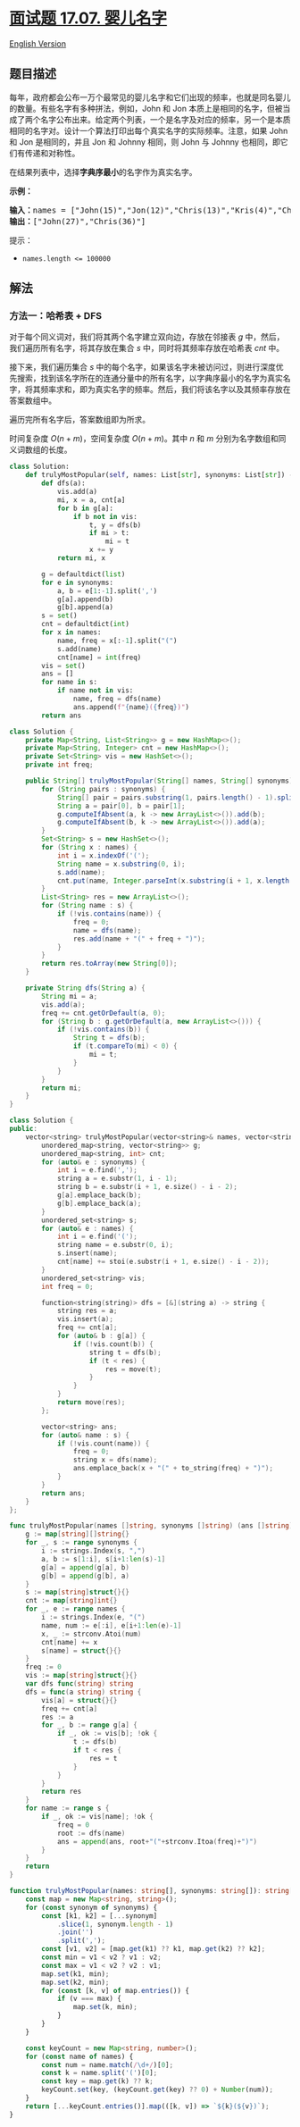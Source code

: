 # [面试题 17.07. 婴儿名字](https://leetcode.cn/problems/baby-names-lcci)

[English Version](/lcci/17.07.Baby%20Names/README_EN.md)

## 题目描述

<!-- 这里写题目描述 -->
<p>每年，政府都会公布一万个最常见的婴儿名字和它们出现的频率，也就是同名婴儿的数量。有些名字有多种拼法，例如，John 和 Jon 本质上是相同的名字，但被当成了两个名字公布出来。给定两个列表，一个是名字及对应的频率，另一个是本质相同的名字对。设计一个算法打印出每个真实名字的实际频率。注意，如果 John 和 Jon 是相同的，并且 Jon 和 Johnny 相同，则 John 与 Johnny 也相同，即它们有传递和对称性。</p>

<p>在结果列表中，选择<strong>字典序最小</strong>的名字作为真实名字。</p>

<p><strong>示例：</strong></p>

<pre><strong>输入：</strong>names = [&quot;John(15)&quot;,&quot;Jon(12)&quot;,&quot;Chris(13)&quot;,&quot;Kris(4)&quot;,&quot;Christopher(19)&quot;], synonyms = [&quot;(Jon,John)&quot;,&quot;(John,Johnny)&quot;,&quot;(Chris,Kris)&quot;,&quot;(Chris,Christopher)&quot;]
<strong>输出：</strong>[&quot;John(27)&quot;,&quot;Chris(36)&quot;]</pre>

<p>提示：</p>

<ul>
	<li><code>names.length &lt;= 100000</code></li>
</ul>

## 解法

### 方法一：哈希表 + DFS

对于每个同义词对，我们将其两个名字建立双向边，存放在邻接表 $g$ 中，然后，我们遍历所有名字，将其存放在集合 $s$ 中，同时将其频率存放在哈希表 $cnt$ 中。

接下来，我们遍历集合 $s$ 中的每个名字，如果该名字未被访问过，则进行深度优先搜索，找到该名字所在的连通分量中的所有名字，以字典序最小的名字为真实名字，将其频率求和，即为真实名字的频率。然后，我们将该名字以及其频率存放在答案数组中。

遍历完所有名字后，答案数组即为所求。

时间复杂度 $O(n + m)$，空间复杂度 $O(n + m)$。其中 $n$ 和 $m$ 分别为名字数组和同义词数组的长度。

<!-- tabs:start -->

```python
class Solution:
    def trulyMostPopular(self, names: List[str], synonyms: List[str]) -> List[str]:
        def dfs(a):
            vis.add(a)
            mi, x = a, cnt[a]
            for b in g[a]:
                if b not in vis:
                    t, y = dfs(b)
                    if mi > t:
                        mi = t
                    x += y
            return mi, x

        g = defaultdict(list)
        for e in synonyms:
            a, b = e[1:-1].split(',')
            g[a].append(b)
            g[b].append(a)
        s = set()
        cnt = defaultdict(int)
        for x in names:
            name, freq = x[:-1].split("(")
            s.add(name)
            cnt[name] = int(freq)
        vis = set()
        ans = []
        for name in s:
            if name not in vis:
                name, freq = dfs(name)
                ans.append(f"{name}({freq})")
        return ans
```

```java
class Solution {
    private Map<String, List<String>> g = new HashMap<>();
    private Map<String, Integer> cnt = new HashMap<>();
    private Set<String> vis = new HashSet<>();
    private int freq;

    public String[] trulyMostPopular(String[] names, String[] synonyms) {
        for (String pairs : synonyms) {
            String[] pair = pairs.substring(1, pairs.length() - 1).split(",");
            String a = pair[0], b = pair[1];
            g.computeIfAbsent(a, k -> new ArrayList<>()).add(b);
            g.computeIfAbsent(b, k -> new ArrayList<>()).add(a);
        }
        Set<String> s = new HashSet<>();
        for (String x : names) {
            int i = x.indexOf('(');
            String name = x.substring(0, i);
            s.add(name);
            cnt.put(name, Integer.parseInt(x.substring(i + 1, x.length() - 1)));
        }
        List<String> res = new ArrayList<>();
        for (String name : s) {
            if (!vis.contains(name)) {
                freq = 0;
                name = dfs(name);
                res.add(name + "(" + freq + ")");
            }
        }
        return res.toArray(new String[0]);
    }

    private String dfs(String a) {
        String mi = a;
        vis.add(a);
        freq += cnt.getOrDefault(a, 0);
        for (String b : g.getOrDefault(a, new ArrayList<>())) {
            if (!vis.contains(b)) {
                String t = dfs(b);
                if (t.compareTo(mi) < 0) {
                    mi = t;
                }
            }
        }
        return mi;
    }
}
```

```cpp
class Solution {
public:
    vector<string> trulyMostPopular(vector<string>& names, vector<string>& synonyms) {
        unordered_map<string, vector<string>> g;
        unordered_map<string, int> cnt;
        for (auto& e : synonyms) {
            int i = e.find(',');
            string a = e.substr(1, i - 1);
            string b = e.substr(i + 1, e.size() - i - 2);
            g[a].emplace_back(b);
            g[b].emplace_back(a);
        }
        unordered_set<string> s;
        for (auto& e : names) {
            int i = e.find('(');
            string name = e.substr(0, i);
            s.insert(name);
            cnt[name] += stoi(e.substr(i + 1, e.size() - i - 2));
        }
        unordered_set<string> vis;
        int freq = 0;

        function<string(string)> dfs = [&](string a) -> string {
            string res = a;
            vis.insert(a);
            freq += cnt[a];
            for (auto& b : g[a]) {
                if (!vis.count(b)) {
                    string t = dfs(b);
                    if (t < res) {
                        res = move(t);
                    }
                }
            }
            return move(res);
        };

        vector<string> ans;
        for (auto& name : s) {
            if (!vis.count(name)) {
                freq = 0;
                string x = dfs(name);
                ans.emplace_back(x + "(" + to_string(freq) + ")");
            }
        }
        return ans;
    }
};
```

```go
func trulyMostPopular(names []string, synonyms []string) (ans []string) {
	g := map[string][]string{}
	for _, s := range synonyms {
		i := strings.Index(s, ",")
		a, b := s[1:i], s[i+1:len(s)-1]
		g[a] = append(g[a], b)
		g[b] = append(g[b], a)
	}
	s := map[string]struct{}{}
	cnt := map[string]int{}
	for _, e := range names {
		i := strings.Index(e, "(")
		name, num := e[:i], e[i+1:len(e)-1]
		x, _ := strconv.Atoi(num)
		cnt[name] += x
		s[name] = struct{}{}
	}
	freq := 0
	vis := map[string]struct{}{}
	var dfs func(string) string
	dfs = func(a string) string {
		vis[a] = struct{}{}
		freq += cnt[a]
		res := a
		for _, b := range g[a] {
			if _, ok := vis[b]; !ok {
				t := dfs(b)
				if t < res {
					res = t
				}
			}
		}
		return res
	}
	for name := range s {
		if _, ok := vis[name]; !ok {
			freq = 0
			root := dfs(name)
			ans = append(ans, root+"("+strconv.Itoa(freq)+")")
		}
	}
	return
}
```

```ts
function trulyMostPopular(names: string[], synonyms: string[]): string[] {
    const map = new Map<string, string>();
    for (const synonym of synonyms) {
        const [k1, k2] = [...synonym]
            .slice(1, synonym.length - 1)
            .join('')
            .split(',');
        const [v1, v2] = [map.get(k1) ?? k1, map.get(k2) ?? k2];
        const min = v1 < v2 ? v1 : v2;
        const max = v1 < v2 ? v2 : v1;
        map.set(k1, min);
        map.set(k2, min);
        for (const [k, v] of map.entries()) {
            if (v === max) {
                map.set(k, min);
            }
        }
    }

    const keyCount = new Map<string, number>();
    for (const name of names) {
        const num = name.match(/\d+/)[0];
        const k = name.split('(')[0];
        const key = map.get(k) ?? k;
        keyCount.set(key, (keyCount.get(key) ?? 0) + Number(num));
    }
    return [...keyCount.entries()].map(([k, v]) => `${k}(${v})`);
}
```

<!-- tabs:end -->

<!-- end -->
